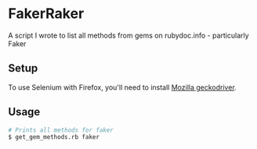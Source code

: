 # FakerRaker
A script I wrote to list all methods from gems on rubydoc.info - particularly Faker

## Setup
To use Selenium with Firefox, you'll need to install [Mozilla geckodriver](https://github.com/mozilla/geckodriver/releases).

## Usage
```sh
# Prints all methods for faker
$ get_gem_methods.rb faker  
```
